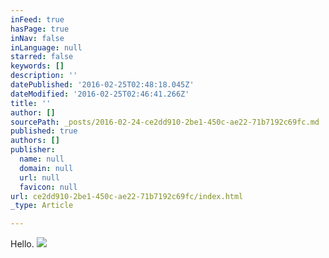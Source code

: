 ```yaml
---
inFeed: true
hasPage: true
inNav: false
inLanguage: null
starred: false
keywords: []
description: ''
datePublished: '2016-02-25T02:48:18.045Z'
dateModified: '2016-02-25T02:46:41.266Z'
title: ''
author: []
sourcePath: _posts/2016-02-24-ce2dd910-2be1-450c-ae22-71b7192c69fc.md
published: true
authors: []
publisher:
  name: null
  domain: null
  url: null
  favicon: null
url: ce2dd910-2be1-450c-ae22-71b7192c69fc/index.html
_type: Article

---
```

Hello.
![](https://the-grid-user-content.s3-us-west-2.amazonaws.com/ce4b4412-72f5-48a9-9e20-f6bf31dd3c46.PNG)
